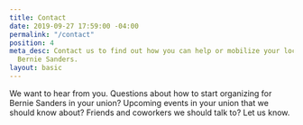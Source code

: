 ```yaml
---
title: Contact
date: 2019-09-27 17:59:00 -04:00
permalink: "/contact"
position: 4
meta_desc: Contact us to find out how you can help or mobilize your local to support
  Bernie Sanders.
layout: basic
---
```


We want to hear from you. Questions about how to start organizing for Bernie Sanders in your union? Upcoming events in your union that we should know about? Friends and coworkers we should talk to? Let us know.